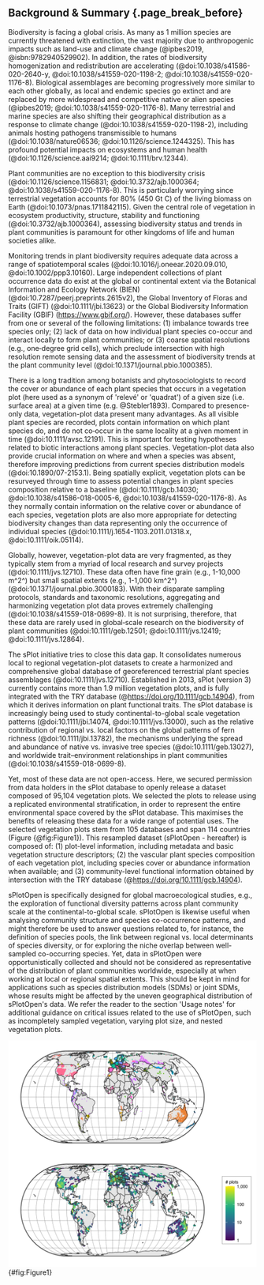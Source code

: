 ## Background & Summary {.page_break_before}


Biodiversity is facing a global crisis. 
As many as 1 million species are currently threatened with extinction, the vast majority due to anthropogenic impacts such as land-use and climate change (@ipbes2019, @isbn:9782940529902). 
In addition, the rates of biodiversity homogenization and redistribution are accelerating (@doi:10.1038/s41586-020-2640-y, @doi:10.1038/s41559-020-1198-2; @doi:10.1038/s41559-020-1176-8). 
Biological assemblages are becoming progressively more similar to each other globally, as local and endemic species go extinct and are replaced by more widespread and competitive native or alien species (@ipbes2019; @doi:10.1038/s41559-020-1176-8). 
Many terrestrial and marine species are also shifting their geographical distribution as a response to climate change (@doi:10.1038/s41559-020-1198-2), including animals hosting pathogens transmissible to humans (@doi:10.1038/nature06536; @doi:10.1126/science.1244325). 
This has profound potential impacts on ecosystems and human health (@doi:10.1126/science.aai9214;  @doi:10.1111/brv.12344). 


Plant communities are no exception to this biodiversity crisis (@doi:10.1126/science.1156831; @doi:10.3732/ajb.1000364; @doi:10.1038/s41559-020-1176-8). 
This is particularly worrying since terrestrial vegetation accounts for 80% (450 Gt C) of the living biomass on Earth (@doi:10.1073/pnas.1711842115). 
Given the central role of vegetation in ecosystem productivity, structure, stability and functioning (@doi:10.3732/ajb.1000364), assessing biodiversity status and trends in plant communities is paramount for other kingdoms of life and human societies alike.  

Monitoring trends in plant biodiversity requires adequate data across a range of spatiotemporal scales (@doi:10.1016/j.oneear.2020.09.010, @doi:10.1002/ppp3.10160). 
Large independent collections of plant occurrence data do exist at the global or continental extent via the Botanical Information and Ecology Network (BIEN) (@doi:10.7287/peerj.preprints.2615v2), the Global Inventory of Floras and Traits (GIFT) (@doi:10.1111/jbi.13623) or the Global Biodiversity Information Facility (GBIF) (https://www.gbif.org/). 
However, these databases suffer from one or several of the following limitations: (1) imbalance towards tree species only; (2) lack of data on how individual plant species co-occur and interact locally to form plant communities; or (3) coarse spatial resolutions (e.g., one‐degree grid cells), which preclude intersection with high resolution remote sensing data and the assessment of biodiversity trends at the plant community level (@doi:10.1371/journal.pbio.1000385).  

There is a long tradition among botanists and phytosociologists to record the cover or abundance of each plant species that occurs in a vegetation plot (here used as a synonym of 'relevé' or 'quadrat') of a given size (i.e. surface area) at a given time (e.g. @Stebler1893). 
Compared to presence-only data, vegetation-plot data present many advantages. 
As all visible plant species are recorded, plots contain information on which plant species do, and do not co‐occur in the same locality at a given moment in time (@doi:10.1111/avsc.12191). 
This is important for testing hypotheses related to biotic interactions among plant species. 
Vegetation-plot data also provide crucial information on where and when a species was absent, therefore improving predictions from current species distribution models (@doi:10.1890/07-2153.1). 
Being spatially explicit, vegetation plots can be resurveyed through time to assess potential changes in plant species composition relative to a baseline (@doi:10.1111/gcb.14030; @doi:10.1038/s41586-018-0005-6, @doi:10.1038/s41559-020-1176-8). 
As they normally contain information on the relative cover or abundance of each species, vegetation plots are also more appropriate for detecting biodiversity changes than data representing only the occurrence of individual species (@doi:10.1111/j.1654-1103.2011.01318.x, @doi:10.1111/oik.05114).  

Globally, however, vegetation-plot data are very fragmented, as they typically stem from a myriad of local research and survey projects (@doi:10.1111/jvs.12710). 
These data often have fine grain (e.g., 1-10,000 m^2^) but small spatial extents (e.g., 1-1,000 km^2^)(@doi:10.1371/journal.pbio.3000183). 
With their disparate sampling protocols, standards and taxonomic resolutions, aggregating and harmonizing vegetation plot data proves extremely challenging (@doi:10.1038/s41559-018-0699-8). 
It is not surprising, therefore, that these data are rarely used in global‐scale research on the biodiversity of plant communities (@doi:10.1111/geb.12501; @doi:10.1111/jvs.12419; @doi:10.1111/jvs.12864).  

The sPlot initiative tries to close this data gap. 
It consolidates numerous local to regional vegetation-plot datasets to create a harmonized and comprehensive global database of georeferenced terrestrial plant species assemblages (@doi:10.1111/jvs.12710). 
Established in 2013, sPlot (version 3) currently contains more than 1.9 million vegetation plots, and is fully integrated with the TRY database (@https://doi.org/10.1111/gcb.14904), from which it derives information on plant functional traits. 
The sPlot database is increasingly being used to study continental-to-global scale vegetation patterns (@doi:10.1111/jbi.14074, @doi:10.1111/jvs.13000), such as the relative contribution of regional vs. local factors on the global patterns of fern richness (@doi:10.1111/jbi.13782), the mechanisms underlying the spread and abundance of native vs. invasive tree species (@doi:10.1111/geb.13027), and worldwide trait–environment relationships in plant communities (@doi:10.1038/s41559-018-0699-8).  


Yet, most of these data are not open-access. 
Here, we secured permission from data holders in the sPlot database to openly release a dataset composed of 95,104 vegetation plots. 
We selected the plots to release using a replicated environmental stratification, in order to represent the entire environmental space covered by the sPlot database. 
This maximises the benefits of releasing these data for a wide range of potential uses.
The selected vegetation plots stem from 105 databases and span 114 countries (Figure {@fig:Figure1}). 
This resampled dataset (sPlotOpen - hereafter) is composed of: 
(1) plot-level information, including metadata and basic vegetation structure descriptors; 
(2) the vascular plant species composition of each vegetation plot, including species cover or abundance information when available; and 
(3) community-level functional information obtained by intersection with the TRY database (@https://doi.org/10.1111/gcb.14904).  

sPlotOpen is specifically designed for global macroecological studies, e.g., the exploration of functional diversity patterns across plant community scale at the continental-to-global scale. 
sPlotOpen is likewise useful when analysing community structure and species co-occurrence patterns, and might therefore be used to answer questions related to, for instance, the definition of species pools, the link between regional vs. local determinants of species diversity, or for exploring the niche overlap between well-sampled co-occurring species. 
Yet, data in sPlotOpen were opportunistically collected and should not be considered as representative of the distribution of plant communities worldwide, especially at when working at local or regional spatial extents. 
This should be kept in mind for applications such as species distribution models (SDMs) or joint SDMs, whose results might be affected by the uneven geographical distribution of sPlotOpen's data. 
We refer the reader to the section 'Usage notes' for additional guidance on critical issues related to the use of sPlotOpen, such as incompletely sampled vegetation, varying plot size, and nested vegetation plots.


![Top: Global distribution of all vegetation plots contained in sPlotOpen (n = 95,104). Each color represents a different source dataset (n = 105 - different datasets might have the same color). Bottom: Spatial distribution of vegetation plot density for the environmentally-balanced dataset selected by the first resampling iteration (n = 49,787). Densities are calculated in hexagonal cells with a spatial resolution of approximately 70,000 km². Map projection is Eckert IV.](images/figure1.png){#fig:Figure1}
